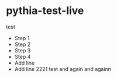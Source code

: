 # pythia-test-live
test
- Step 1
- Step 2
- Step 3
- Step 4 
- Add line
- Add line 2221
test and again and againn

